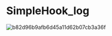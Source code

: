 # SimpleHook_log
![b82d96b9afb6d45a11d62b07cb3a36f](https://github.com/Limour-dev/SimpleHook_log/assets/93720049/02ed253a-04aa-490f-ac32-b4d5fcbb1f9d)
